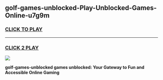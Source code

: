 
## golf-games-unblocked-Play-Unblocked-Games-Online-u7g9m
<h3>
<a href="https://premium76.site?title=golf-games-unblocked&ref=25A">CLICK TO PLAY</a></h3>
<hr>

<h3>
<a href="https://premium76.site?title=golf-games-unblocked&ref=25A">CLICK 2 PLAY</a>
  
</h3>

<a href="https://premium76.site?title=golf-games-unblocked&ref=25A"><img src="https://clearcache.store/games.png"></a>


**golf-games-unblocked games unblocked: Your Gateway to Fun and Accessible Online Gaming**
